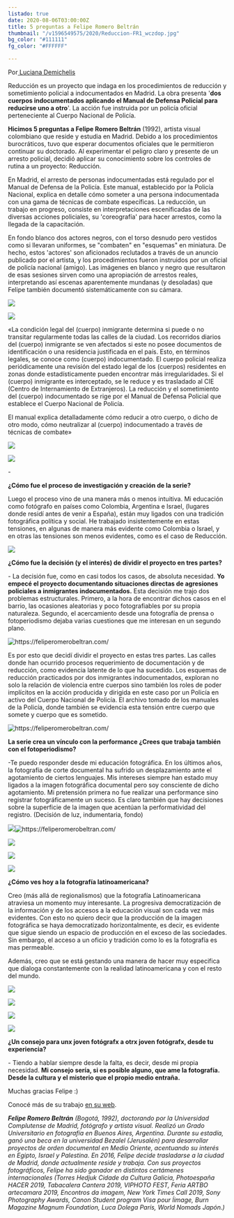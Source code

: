 ```yaml
---
listado: true
date: 2020-08-06T03:00:00Z
title: 5 preguntas a Felipe Romero Beltrán
thumbnail: "/v1596549575/2020/Reduccion-FR1_wczdop.jpg"
bg_color: "#111111"
fg_color: "#FFFFFF"

---
```

Por[ Luciana Demichelis](http://www.instagram.com/demichelisluciana)

Reducción es un proyecto que indaga en los procedimientos de reducción y sometimiento policial a indocumentados en Madrid. La obra presenta '**dos cuerpos indocumentados aplicando el Manual de Defensa Policial para reducirse uno a otro**'. La acción fue instruida por un policía oficial perteneciente al Cuerpo Nacional de Policía.

**Hicimos 5 preguntas a Felipe Romero Beltrán** (1992), artista visual colombiano que reside y estudia en Madrid. Debido a los procedimientos burocráticos, tuvo que esperar documentos oficiales que le permitieron continuar su doctorado. Al experimentar el peligro claro y presente de un arresto policial, decidió aplicar su conocimiento sobre los controles de rutina a un proyecto: Reducción.

En Madrid, el arresto de personas indocumentadas está regulado por el Manual de Defensa de la Policía. Este manual, establecido por la Policía Nacional, explica en detalle cómo someter a una persona indocumentada con una gama de técnicas de combate específicas. La reducción, un trabajo en progreso, consiste en interpretaciones escenificadas de las diversas acciones policiales, su 'coreografía' para hacer arrestos, como la llegada de la capacitación.

En fondo blanco dos actores negros, con el torso desnudo pero vestidos como si llevaran uniformes, se "combaten" en "esquemas" en miniatura. De hecho, estos 'actores' son aficionados reclutados a través de un anuncio publicado por el artista, y los procedimientos fueron instruidos por un oficial de policía nacional (amigo). Las imágenes en blanco y negro que resultaron de esas sesiones sirven como una apropiación de arrestos reales, interpretando así escenas aparentemente mundanas (y desoladas) que Felipe también documentó sistemáticamente con su cámara. 

![](https://res.cloudinary.com/freezer/c_scale,w_1200/v1596549575/2020/Reduccion-FR1_wczdop.jpg)

![](https://res.cloudinary.com/freezer/c_scale,w_1200/v1596682254/2020/Reduccion-FR2_iyfc6o.jpg)

«La condición legal del (cuerpo) inmigrante determina si puede o no transitar regularmente todas las calles de la ciudad. Los recorridos diarios del (cuerpo) inmigrante se ven afectados si este no posee documentos de identificación o una residencia justificada en el país. Esto, en términos legales, se conoce como (cuerpo) indocumentado. El cuerpo policial realiza periódicamente una revisión del estado legal de los (cuerpos) residentes en zonas donde estadísticamente pueden encontrar más irregularidades. Si el (cuerpo) inmigrante es interceptado, se le reduce y es trasladado al CIE (Centro de Internamiento de Extranjeros). La reducción y el sometimiento del (cuerpo) indocumentado se rige por el Manual de Defensa Policial que establece el Cuerpo Nacional de Policía. 

El manual explica detalladamente cómo reducir a otro cuerpo, o dicho de otro modo, cómo neutralizar al (cuerpo) indocumentado a través de técnicas de combate»

![](https://res.cloudinary.com/freezer/c_scale,w_1200/v1596683923/2020/Reduccion-FR3_lootdu.jpg)

![](https://res.cloudinary.com/freezer/c_scale,w_1200/v1596683962/2020/Reduccion-FR4_fvcqoo.jpg)

\-

**¿Cómo fue el proceso de investigación y creación de la serie?**

Luego el proceso vino de una manera más o menos intuitiva. Mi educación como fotógrafo en países como Colombia, Argentina e Israel, (lugares donde residí antes de venir a España), están muy ligados con una tradición fotográfica política y social. He trabajado insistentemente en estas tensiones, en algunas de manera más evidente como Colombia o Israel, y en otras las tensiones son menos evidentes, como es el caso de Reducción.

![](https://res.cloudinary.com/freezer/c_scale,w_1200/v1596684014/2020/Reduccion-FR5_lsjyzo.jpg)

**¿Cómo fue la decisión (y el interés) de dividir el proyecto en tres partes?**

\- La decisión fue, como en casi todos los casos, de absoluta necesidad. **Yo empecé el proyecto documentando situaciones directas de agresiones policiales a inmigrantes indocumentados.** Esta decisión me trajo dos problemas estructurales. Primero, a la hora de encontrar dichos casos en el barrio, las ocasiones aleatorias y poco fotografiables por su propia naturaleza. Segundo, el acercamiento desde una fotografía de prensa o fotoperiodismo dejaba varias cuestiones que me interesan en un segundo plano.

![](https://res.cloudinary.com/freezer/c_scale,w_1200/v1596684134/2020/Reduccion-FR6_tykviy.jpg "https://feliperomerobeltran.com/")

Es por esto que decidí dividir el proyecto en estas tres partes. Las calles donde han ocurrido procesos requerimiento de documentación y de reducción, como evidencia latente de lo que ha sucedido. Los esquemas de reducción practicados por dos inmigrantes indocumentados, exploran no solo la relación de violencia entre cuerpos sino también los roles de poder implícitos en la acción producida y dirigida en este caso por un Policía en activo del Cuerpo Nacional de Policía. El archivo tomado de los manuales de la Policía, donde también se evidencia esta tensión entre cuerpo que somete y cuerpo que es sometido.

![](https://res.cloudinary.com/freezer/c_scale,w_1200/v1596684167/2020/Reduccion-FR7_chdzgi.jpg "https://feliperomerobeltran.com/")

**La serie crea un vínculo con la performance ¿Crees que trabaja también con el fotoperiodismo?**

\-Te puedo responder desde mi educación fotográfica. En los últimos años, la fotografía de corte documental ha sufrido un desplazamiento ante el agotamiento de ciertos lenguajes. Mis intereses siempre han estado muy ligados a la imagen fotográfica documental pero soy consciente de dicho agotamiento. Mi pretensión primera no fue realizar una performance sino registrar fotográficamente un suceso. Es claro también que hay decisiones sobre la superficie de la imagen que acentúan la performatividad del registro. (Decisión de luz, indumentaria, fondo)

![](https://res.cloudinary.com/freezer/c_scale,w_1200/v1596684233/2020/Reduccion-FR8_kmq8gv.jpg)![](https://res.cloudinary.com/freezer/c_scale,w_1200/v1596684260/2020/Reduccion-FR9_w4kdka.jpg "https://feliperomerobeltran.com/")

![](https://res.cloudinary.com/freezer/c_scale,w_1200/v1596685494/2020/Reduccion-FR10_jhwfuh.jpg)

![](https://res.cloudinary.com/freezer/c_limit,w_1280,h_920/v1596725193/2020/Reduccion-FR11_lsoppq.jpg)

![](https://res.cloudinary.com/freezer/c_limit,w_1280,h_920/v1596725227/2020/Reduccion-FR12_tlkzgp.jpg)

**¿Cómo ves hoy a la fotografía latinoamericana?**

Creo (más allá de regionalismos) que la fotografía Latinoamericana atraviesa un momento muy interesante. La progresiva democratización de la información y de los accesos a la educación visual son cada vez más evidentes. Con esto no quiero decir que la producción de la imagen fotográfica se haya democratizado horizontalmente, es decir, es evidente que sigue siendo un espacio de producción en el exceso de las sociedades. Sin embargo, el acceso a un oficio y tradición como lo es la fotografía es mas permeable.

Además, creo que se está gestando una manera de hacer muy especifica que dialoga constantemente con la realidad latinoamericana y con el resto del mundo.

![](https://freight.cargo.site/w/750/i/24510f60572deddb9193e9770e5a34c131bda88ed558edc60bdf7a2ae4a0a01e/Archivo-reduccion0012.jpg)

![](https://freight.cargo.site/w/750/i/d84cf2c3fd802e2164888e5d8ee485ff4e3fb745084dc8c5f924c62c79133190/Archivo-reduccion071.jpg)

![](https://freight.cargo.site/w/750/i/1849daefc7a28a640da402318de951eea683a92569a6bf37903e6c9986b64fd7/Archivo-reduccion056.jpg)

![](https://freight.cargo.site/w/750/i/3dd1d19b54882038eff48ce16c6d4edd7cb895346aadd85ecfc99625df5a99d3/Archivo-reduccion070.jpg)

**¿Un consejo para unx joven fotógrafx a otrx joven fotógrafx, desde tu experiencia?**

\- Tiendo a hablar siempre desde la falta, es decir, desde mi propia necesidad. **Mi consejo sería, si es posible alguno, que ame la fotografía. Desde la cultura y el misterio que el propio medio entraña.**

Muchas gracias Felipe :)

Conocé más de su trabajo [en su web](https://feliperomerobeltran.com/).

**_Felipe Romero Beltrán_** _(Bogotá, 1992), doctorando por la Universidad Complutense de Madrid, fotógrafo y artista visual. Realizó un Grado Universitario en fotografía en Buenos Aires, Argentina. Durante su estadía, ganó una beca en la universidad Bezalel (Jerusalén) para desarrollar proyectos de orden documental en Medio Oriente, acentuando su interés en Egipto, Israel y Palestina. En 2016, Felipe decide trasladarse a la ciudad de Madrid, donde actualmente reside y trabaja. Con sus proyectos fotográficos, Felipe ha sido ganador en distintos certámenes internacionales (Torres Hedjuk Cidade da Cultura Galicia, Photoespaña HACER 2019, Tabacalera Cantera 2019, VIPHOTO FEST, Feria ARTBO artecamara 2019, Encontros da imagem, New York Times Call 2019, Sony Photography Awards, Canon Student program Visa pour ĺimage, Burn Magazine Magnum Foundation, Luca Dolega París, World Nomads Japón.)_